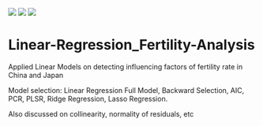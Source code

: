 ![](https://img.shields.io/badge/Category-Linear--Regression-success)
![](https://img.shields.io/badge/Program-R-pink)
![](https://img.shields.io/badge/Resource-Open-blue)
# Linear-Regression_Fertility-Analysis

Applied Linear Models on detecting influencing factors of fertility rate in China and Japan

Model selection: Linear Regression Full Model, Backward Selection, AIC, PCR, PLSR, Ridge Regression, Lasso Regression. 

Also discussed on collinearity, normality of residuals, etc


